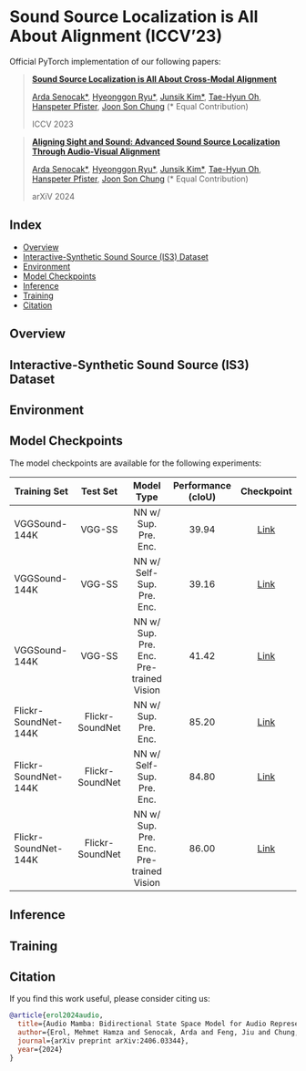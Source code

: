 # Sound Source Localization is All About Alignment (ICCV’23)

Official PyTorch implementation of our following papers:

>  **[Sound Source Localization is All About Cross-Modal Alignment](https://openaccess.thecvf.com/content/ICCV2023/papers/Senocak_Sound_Source_Localization_is_All_about_Cross-Modal_Alignment_ICCV_2023_paper.pdf)**  
>
> [Arda Senocak*](https://ardasnck.github.io/), [Hyeonggon Ryu*](https://sites.google.com/view/hyeonggonryu), [Junsik Kim*](https://sites.google.com/site/jskimcv/), [Tae-Hyun Oh](https://ami.postech.ac.kr/members/tae-hyun-oh), [Hanspeter Pfister](https://vcg.seas.harvard.edu/people), [Joon Son Chung](https://mmai.io/joon/) (* Equal Contribution)
>
>  ICCV 2023

>  **[Aligning Sight and Sound: Advanced Sound Source Localization Through Audio-Visual Alignment](https://openaccess.thecvf.com/content/ICCV2023/papers/Senocak_Sound_Source_Localization_is_All_about_Cross-Modal_Alignment_ICCV_2023_paper.pdf)**  
>
> [Arda Senocak*](https://ardasnck.github.io/), [Hyeonggon Ryu*](https://sites.google.com/view/hyeonggonryu), [Junsik Kim*](https://sites.google.com/site/jskimcv/), [Tae-Hyun Oh](https://ami.postech.ac.kr/members/tae-hyun-oh), [Hanspeter Pfister](https://vcg.seas.harvard.edu/people), [Joon Son Chung](https://mmai.io/joon/) (* Equal Contribution)
>
>  arXiV 2024

## Index
- [Overview](#overview)
- [Interactive-Synthetic Sound Source (IS3) Dataset](#interactive-synthetic-sound-source-(is3)-dataset)
- [Environment](#environment)
- [Model Checkpoints](#model-checkpoints)
- [Inference](#inference)
- [Training](#training)
- [Citation](#citation)

## Overview

## Interactive-Synthetic Sound Source (IS3) Dataset

## Environment

## Model Checkpoints
The model checkpoints are available for the following experiments:

| Training Set                  | Test Set | Model Type | Performance (cIoU) | Checkpoint |
|--------------------------|:-------------:|:-------------:|:-------------:|:------------:|
| VGGSound-144K           |  VGG-SS       | NN w/ Sup. Pre. Enc.        | 39.94      | [Link](https://drive.google.com/file/d/1QgnyvGYxKd-q6twXf4i05jZA5xFIFs8j/view?usp=drive_link) |
| VGGSound-144K           |  VGG-SS       | NN w/ Self-Sup. Pre. Enc.        | 39.16       | [Link](https://drive.google.com/file/d/1QgnyvGYxKd-q6twXf4i05jZA5xFIFs8j/view?usp=drive_link) |
| VGGSound-144K           |  VGG-SS       | NN w/ Sup. Pre. Enc. Pre-trained Vision       | 41.42       | [Link](https://drive.google.com/file/d/1QgnyvGYxKd-q6twXf4i05jZA5xFIFs8j/view?usp=drive_link) |
| Flickr-SoundNet-144K           |  Flickr-SoundNet       | NN w/ Sup. Pre. Enc.        | 85.20      | [Link](https://drive.google.com/file/d/1QgnyvGYxKd-q6twXf4i05jZA5xFIFs8j/view?usp=drive_link) |
| Flickr-SoundNet-144K           |  Flickr-SoundNet       | NN w/ Self-Sup. Pre. Enc.        | 84.80      | [Link](https://drive.google.com/file/d/1QgnyvGYxKd-q6twXf4i05jZA5xFIFs8j/view?usp=drive_link) |
| Flickr-SoundNet-144K           |  Flickr-SoundNet       | NN w/ Sup. Pre. Enc. Pre-trained Vision         | 86.00      | [Link](https://drive.google.com/file/d/1QgnyvGYxKd-q6twXf4i05jZA5xFIFs8j/view?usp=drive_link) |

## Inference

## Training


## Citation
If you find this work useful, please consider citing us:

```bibtex
@article{erol2024audio,
  title={Audio Mamba: Bidirectional State Space Model for Audio Representation Learning},
  author={Erol, Mehmet Hamza and Senocak, Arda and Feng, Jiu and Chung, Joon Son},
  journal={arXiv preprint arXiv:2406.03344},
  year={2024}
}
```
